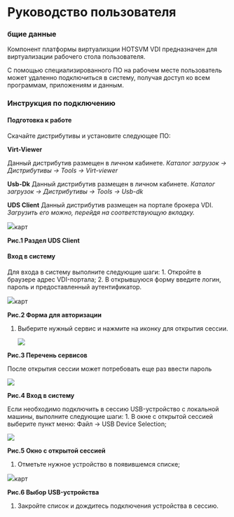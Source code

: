 # Руководство пользователя

### бщие данные <a href="#obshie-dannye" id="obshie-dannye"></a>

Компонент платформы виртуализции HOTSVM VDI предназначен для виртуализации рабочего стола пользователя.

С помощью специализированного ПО на рабочем месте пользователь может удаленно подключиться в систему, получая доступ ко всем программам, приложениям и данным.

### Инструкция по подключению <a href="#instrukciya-po-podklyucheniyu" id="instrukciya-po-podklyucheniyu"></a>

#### Подготовка к работе <a href="#podgotovka-k-rabote" id="podgotovka-k-rabote"></a>

Скачайте дистрибутивы и установите следующее ПО:

**Virt-Viewer**

Данный дистрибутив размещен в личном кабинете. _Каталог загрузок -> Дистрибутивы -> Tools -> Virt-viewer_

**Usb-Dk** Данный дистрибутив размещен в личном кабинете. _Каталог загрузок -> Дистрибутивы -> Tools -> Usb-dk_

**UDS Client** Данный дистрибутив размещен на портале брокера VDI. _Загрузить его можно, перейдя на соответствующую вкладку._

![](https://kb.pvhostvm.ru/\~gitbook/image?url=https%3A%2F%2F2603182569-files.gitbook.io%2F%7E%2Ffiles%2Fv0%2Fb%2Fgitbook-x-prod.appspot.com%2Fo%2Fspaces%252F-M6-oafU4c2bTrhoNggH%252Fuploads%252F3GxlngkJUfNOKm7kS6mx%252Fimage.png%3Falt%3Dmedia%26token%3D1da52728-e08d-425b-91f1-6eab34ad284e\&width=768\&dpr=4\&quality=100\&sign=cf6284a12cbef50bd52558344b30bb52487c7ecc47ec023d45565ab9395a2311)карт

**Рис.1 Раздел UDS Client**

#### Вход в систему <a href="#vkhod-v-sistemu" id="vkhod-v-sistemu"></a>

Для входа в систему выполните следующие шаги: 1. Откройте в браузере адрес VDI-портала; 2. В открывшуюся форму введите логин, пароль и предоставленный аутентификатор.

![](https://kb.pvhostvm.ru/\~gitbook/image?url=https%3A%2F%2F2603182569-files.gitbook.io%2F%7E%2Ffiles%2Fv0%2Fb%2Fgitbook-x-prod.appspot.com%2Fo%2Fspaces%252F-M6-oafU4c2bTrhoNggH%252Fuploads%252FMscxEm7iGVRV0V7Bo06b%252Fimage.png%3Falt%3Dmedia%26token%3D0c6935bc-a2d4-4bd2-b36e-1658e53e167b\&width=768\&dpr=4\&quality=100\&sign=6b09005884ceb9f8048a10b2fd1de51be81dcb2cf66fbc0a1f3c4b706ffe3783)карт

**Рис.2 Форма для авторизации**

1.  Выберите нужный сервис и нажмите на иконку для открытия сессии.

    ![](https://kb.pvhostvm.ru/\~gitbook/image?url=https%3A%2F%2F2603182569-files.gitbook.io%2F%7E%2Ffiles%2Fv0%2Fb%2Fgitbook-x-prod.appspot.com%2Fo%2Fspaces%252F-M6-oafU4c2bTrhoNggH%252Fuploads%252FntKheJwjJyxp2Izf4SyA%252Fimage.png%3Falt%3Dmedia%26token%3Df1dcd6e1-1d89-46ce-b19d-ab5634f14c47\&width=768\&dpr=4\&quality=100\&sign=8a8f4c700196d1b87d0ae0ff9e7d2bb147a38fa99b491f8232c9b836af06b760)

**Рис.3 Перечень сервисов**

После открытия сессии может потребовать еще раз ввести пароль

![](https://kb.pvhostvm.ru/\~gitbook/image?url=https%3A%2F%2F2603182569-files.gitbook.io%2F%7E%2Ffiles%2Fv0%2Fb%2Fgitbook-x-prod.appspot.com%2Fo%2Fspaces%252F-M6-oafU4c2bTrhoNggH%252Fuploads%252FyWG4tuZwckt1PQPSj99l%252Flogin.jpg%3Falt%3Dmedia%26token%3D362ea368-86e2-4e85-8e3a-31489d0e9387\&width=768\&dpr=4\&quality=100\&sign=d40816084841845531ac524a52342e6d5c060ada6138ce90887340df9b386738)

**Рис.4 Вход в систему**

Если необходимо подключить в сессию USB-устройство с локальной машины, выполните следующие шаги: 1. В окне с открытой сессией выберите пункт меню: Файл → USB Device Selection;

![](https://kb.pvhostvm.ru/\~gitbook/image?url=https%3A%2F%2F2603182569-files.gitbook.io%2F%7E%2Ffiles%2Fv0%2Fb%2Fgitbook-x-prod.appspot.com%2Fo%2Fspaces%252F-M6-oafU4c2bTrhoNggH%252Fuploads%252F9PWCrdLkxWE8vm1QiDXX%252Fsession.jpg%3Falt%3Dmedia%26token%3D566b9320-f9ed-40d2-86dc-ae1d4c9bfae1\&width=768\&dpr=4\&quality=100\&sign=f64e179ccc8fd015d83af2927048d040bffcab2c3469335dd2ce561d2654611f)

**Рис.5 Окно с открытой сессией**

1. Отметьте нужное устройство в появившемся списке;

![](https://kb.pvhostvm.ru/\~gitbook/image?url=https%3A%2F%2F2603182569-files.gitbook.io%2F%7E%2Ffiles%2Fv0%2Fb%2Fgitbook-legacy-files%2Fo%2Fassets%252F-M6-oafU4c2bTrhoNggH%252Fsync%252F84ba39f80cf88ce19415f24c4aa91887e949b5ef.png%3Fgeneration%3D1588079040185981%26alt%3Dmedia\&width=768\&dpr=4\&quality=100\&sign=ded58df1701da42b2ac9cfa24a39bf9a8f56b4f8963e3b832cb2f941b24d2a43)карт

**Рис.6 Выбор USB-устройства**

1. Закройте список и дождитесь подключения устройства в сессию.






